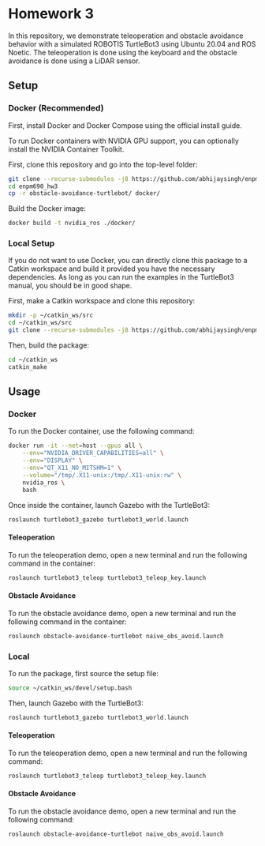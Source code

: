 # Homework 3

In this repository, we demonstrate teleoperation and obstacle avoidance behavior with a simulated ROBOTIS TurtleBot3 using Ubuntu 20.04 and ROS Noetic. The teleoperation is done using the keyboard and the obstacle avoidance is done using a LiDAR sensor.

## Setup

### Docker (Recommended)
First, install Docker and Docker Compose using the official install guide.

To run Docker containers with NVIDIA GPU support, you can optionally install the NVIDIA Container Toolkit.

First, clone this repository and go into the top-level folder:
```bash
git clone --recurse-submodules -j8 https://github.com/abhijaysingh/enpm690_hw3.git 
cd enpm690_hw3
cp -r obstacle-avoidance-turtlebot/ docker/
```

Build the Docker image:
```bash
docker build -t nvidia_ros ./docker/
```

### Local Setup
If you do not want to use Docker, you can directly clone this package to a Catkin workspace and build it provided you have the necessary dependencies. As long as you can run the examples in the TurtleBot3 manual, you should be in good shape.

First, make a Catkin workspace and clone this repository:
```bash
mkdir -p ~/catkin_ws/src
cd ~/catkin_ws/src
git clone --recurse-submodules -j8 https://github.com/abhijaysingh/enpm690_hw3.git 
```

Then, build the package:
```bash
cd ~/catkin_ws
catkin_make
```

## Usage

### Docker
To run the Docker container, use the following command:
```bash
docker run -it --net=host --gpus all \
    --env="NVIDIA_DRIVER_CAPABILITIES=all" \
    --env="DISPLAY" \
    --env="QT_X11_NO_MITSHM=1" \
    --volume="/tmp/.X11-unix:/tmp/.X11-unix:rw" \
    nvidia_ros \
    bash
```

Once inside the container, launch Gazebo with the TurtleBot3:
```bash
roslaunch turtlebot3_gazebo turtlebot3_world.launch
```

#### Teleoperation
To run the teleoperation demo, open a new terminal and run the following command in the container:
```bash
roslaunch turtlebot3_teleop turtlebot3_teleop_key.launch
```

#### Obstacle Avoidance
To run the obstacle avoidance demo, open a new terminal and run the following command in the container:
```bash
roslaunch obstacle-avoidance-turtlebot naive_obs_avoid.launch
```

### Local
To run the package, first source the setup file:
```bash
source ~/catkin_ws/devel/setup.bash
```

Then, launch Gazebo with the TurtleBot3:
```bash
roslaunch turtlebot3_gazebo turtlebot3_world.launch
```

#### Teleoperation
To run the teleoperation demo, open a new terminal and run the following command:
```bash
roslaunch turtlebot3_teleop turtlebot3_teleop_key.launch
```

#### Obstacle Avoidance
To run the obstacle avoidance demo, open a new terminal and run the following command:
```bash
roslaunch obstacle-avoidance-turtlebot naive_obs_avoid.launch
```



